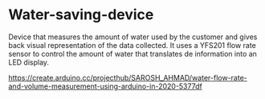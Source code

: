 # Water-saving-device
Device that measures the amount of water used by the customer and gives back visual representation of the data collected. It uses a YFS201 flow rate sensor to control the amount of water that translates de information into an LED display.

https://create.arduino.cc/projecthub/SAROSH_AHMAD/water-flow-rate-and-volume-measurement-using-arduino-in-2020-5377df

